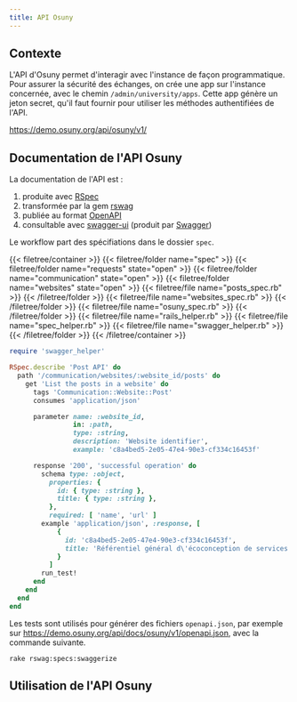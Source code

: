 ```yaml
---
title: API Osuny
---
```


## Contexte

L'API d'Osuny permet d'interagir avec l'instance de façon programmatique.
Pour assurer la sécurité des échanges, on crée une app sur l'instance concernée, avec le chemin `/admin/university/apps`.
Cette app génère un jeton secret, qu'il faut fournir pour utiliser les méthodes authentifiées de l'API.

https://demo.osuny.org/api/osuny/v1/

## Documentation de l'API Osuny

La documentation de l'API est :
1. produite avec [RSpec](https://rspec.info)
2. transformée par la gem [rswag](https://github.com/rswag/rswag)
3. publiée au format [OpenAPI](https://www.openapis.org) 
4. consultable avec [swagger-ui](https://github.com/swagger-api/swagger-ui) (produit par [Swagger](https://swagger.io))

Le workflow part des spécifiations dans le dossier `spec`.

{{< filetree/container >}}
  {{< filetree/folder name="spec" >}}
    {{< filetree/folder name="requests" state="open" >}}
      {{< filetree/folder name="communication" state="open" >}}
        {{< filetree/folder name="websites" state="open" >}}
          {{< filetree/file name="posts_spec.rb" >}}
        {{< /filetree/folder >}}
        {{< filetree/file name="websites_spec.rb" >}}
      {{< /filetree/folder >}}
      {{< filetree/file name="osuny_spec.rb" >}}
    {{< /filetree/folder >}}
    {{< filetree/file name="rails_helper.rb" >}}
    {{< filetree/file name="spec_helper.rb" >}}
    {{< filetree/file name="swagger_helper.rb" >}}
  {{< /filetree/folder >}}
{{< /filetree/container >}}

```ruby {filename="spec/requests/osuny/v1/communication/websites/posts_spec.rb"}
require 'swagger_helper'

RSpec.describe 'Post API' do
  path '/communication/websites/:website_id/posts' do
    get 'List the posts in a website' do
      tags 'Communication::Website::Post'
      consumes 'application/json'

      parameter name: :website_id,
                in: :path, 
                type: :string, 
                description: 'Website identifier',
                example: 'c8a4bed5-2e05-47e4-90e3-cf334c16453f'

      response '200', 'successful operation' do
        schema type: :object,
          properties: {
            id: { type: :string },
            title: { type: :string },
          },
          required: [ 'name', 'url' ]
        example 'application/json', :response, [
            {
              id: 'c8a4bed5-2e05-47e4-90e3-cf334c16453f',
              title: 'Référentiel général d\'écoconception de services numériques (RGESN)'
            }
          ]
        run_test!
      end
    end
  end
end
```

Les tests sont utilisés pour générer des fichiers `openapi.json`, par exemple sur https://demo.osuny.org/api/docs/osuny/v1/openapi.json, avec la commande suivante.

``` {filename="bash"}
rake rswag:specs:swaggerize
```

## Utilisation de l'API Osuny
